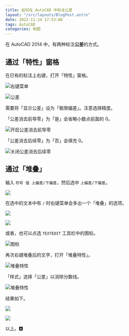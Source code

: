 ```yaml
---
title: 如何在 AutoCAD 中标注公差
layout: "/src/layouts/BlogPost.astro"
date: 2022-11-24 17:53:08
tags: AutoCAD
categories: 制图
---
```


在 AutoCAD 2014 中，有两种标注**公差**的方式。

## 通过「特性」窗格

在已有的标注上右键，打开「特性」窗格。

![右键菜单](http://telegra.ph/file/540a9fe796d6a51b73282.png)

![公差](http://telegra.ph/file/d5ae69a9615a1aa6437ff.png)

需要将「显示公差」设为「极限偏差」。注意选择精度。

「公差消去前导零」为「是」会省略小数点前面的 0。

![开启公差消去前导零](http://telegra.ph/file/792b20aa1b988fe7323a6.png)

「公差消去后续零」为「否」会填充 0。

![关闭公差消去后续零](http://telegra.ph/file/a646234170dfcf2bd39fd.png)

## 通过「堆叠」

输入 `符号 值 上偏差/下偏差`，然后选中 `上偏差/下偏差`。

![](http://telegra.ph/file/a5e6105150a35e110e1df.png)

在选中的文本中有 `/` 时右键菜单会多出一个「堆叠」的选项。

![](http://telegra.ph/file/d844e454c8b91b99c2425.png)

![](http://telegra.ph/file/f1eb111b161668c71d0f3.png)

或者，也可以点选 `TEXTEDIT` 工具栏中的图标。

![图标](http://telegra.ph/file/b67a8ae0728365868acb6.png)

再次右键堆叠后的文字，打开「堆叠特性」。

![堆叠特性](http://telegra.ph/file/c6448eb051d12a373b8fa.png)

「样式」选择「公差」以消除分数线。

![堆叠特性](http://telegra.ph/file/69c1343f4bc77492dc2c8.png)

结果如下。

![](http://telegra.ph/file/b763f36b74cbf9bb64f63.png)

![](http://telegra.ph/file/2e5f91739f4a585055e57.png)

以上。🅰️
